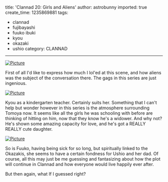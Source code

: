 title: 'Clannad 20: Girls and Aliens'
author: astrobunny
imported: true
create_time: 1235869881
tags:
- clannad
- fujibayashi
- fuuko ibuki
- kyou
- okazaki
- ushio
category: CLANNAD
---
 [![](wp-uploads/2009/03/wpid-cl20-2-500x375.jpg "Picture")](/images/wp-uploads/2009/03/wpid-cl20-2.jpg)  
  
First of all I'd like to express how much I lol'ed at this scene, and how aliens was the subject of the conversation there. The gags in this series are just ingenious.  
<!--more-->  
 [![](wp-uploads/2009/03/wpid-cl20-0-500x375.jpg "Picture")](/images/wp-uploads/2009/03/wpid-cl20-0.jpg)  
  
Kyou as a kindergarten teacher. Certainly suits her. Something that I can't help but wonder however in this series is the atmosphere surrounding Tomoya now. It seems like all the girls he was schooling with before are thinking of hitting on him, now that they know he's a widower. And why not? He's shown some amazing capacity for love, and he's got a REALLY REALLY cute daughter.  
  
 [![](wp-uploads/2009/03/wpid-cl20-3-500x375.jpg "Picture")](/images/wp-uploads/2009/03/wpid-cl20-3.jpg)  
  
So is Fuuko, having being sick for so long, but spiritually linked to the Okazakis, she seems to have a certain fondness for Ushio and her dad. Of course, all this may just be me guessing and fantasizing about how the plot will continue in Clannad and how everyone would live happily ever after.  
  
But then again, what If I guessed right?